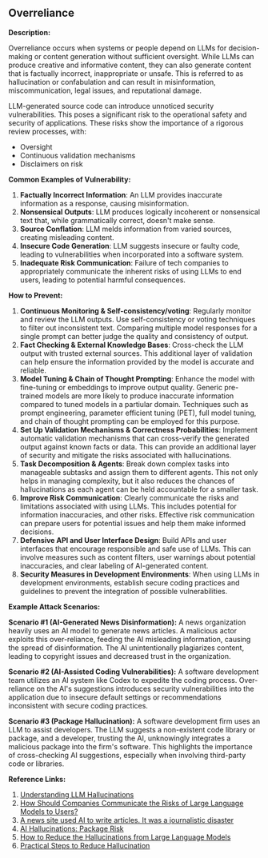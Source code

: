 ## Overreliance

**Description:**

Overreliance occurs when systems or people depend on LLMs for decision-making or content generation without sufficient oversight. While LLMs can produce creative and informative content, they can also generate content that is factually incorrect, inappropriate or unsafe. This is referred to as hallucination or confabulation and can result in misinformation, miscommunication, legal issues, and reputational damage.

LLM-generated source code can introduce unnoticed security vulnerabilities. This poses a significant risk to the operational safety and security of applications. These risks show the importance of a rigorous review processes, with:

- Oversight
- Continuous validation mechanisms
- Disclaimers on risk

**Common Examples of Vulnerability:**

1. **Factually Incorrect Information**: An LLM provides inaccurate information as a response, causing misinformation. 
2. **Nonsensical Outputs**: LLM produces logically incoherent or nonsensical text that, while grammatically correct, doesn't make sense.
3. **Source Conflation**: LLM melds information from varied sources, creating misleading content.
4. **Insecure Code Generation**: LLM suggests insecure or faulty code, leading to vulnerabilities when incorporated into a software system.
5. **Inadequate Risk Communication**: Failure of tech companies to appropriately communicate the inherent risks of using LLMs to end users, leading to potential harmful consequences.

**How to Prevent:**

1. **Continuous Monitoring & Self-consistency/voting**: Regularly monitor and review the LLM outputs. Use self-consistency or voting techniques to filter out inconsistent text. Comparing multiple model responses for a single prompt can better judge the quality and consistency of output.
2. **Fact Checking & External Knowledge Bases**: Cross-check the LLM output with trusted external sources. This additional layer of validation can help ensure the information provided by the model is accurate and reliable.
3. **Model Tuning & Chain of Thought Prompting**: Enhance the model with fine-tuning or embeddings to improve output quality. Generic pre-trained models are more likely to produce inaccurate information compared to tuned models in a partiular domain.  Techniques such as prompt engineering, parameter efficient tuning (PET), full model tuning, and chain of thought prompting can be employed for this purpose.
4. **Set Up Validation Mechanisms & Correctness Probabilities**: Implement automatic validation mechanisms that can cross-verify the generated output against known facts or data. This can provide an additional layer of security and mitigate the risks associated with hallucinations.
5. **Task Decomposition & Agents**: Break down complex tasks into manageable subtasks and assign them to different agents. This not only helps in managing complexity, but it also reduces the chances of hallucinations as each agent can be held accountable for a smaller task.
6. **Improve Risk Communication**: Clearly communicate the risks and limitations associated with using LLMs. This includes potential for information inaccuracies, and other risks. Effective risk communication can prepare users for potential issues and help them make informed decisions.
7. **Defensive API and User Interface Design**: Build APIs and user interfaces that encourage responsible and safe use of LLMs. This can involve measures such as content filters, user warnings about potential inaccuracies, and clear labeling of AI-generated content.
8. **Security Measures in Development Environments**: When using LLMs in development environments, establish secure coding practices and guidelines to prevent the integration of possible vulnerabilities.

**Example Attack Scenarios:**

**Scenario #1 (AI-Generated News Disinformation):** A news organization heavily uses an AI model to generate news articles. A malicious actor exploits this over-reliance, feeding the AI misleading information, causing the spread of disinformation. The AI unintentionally plagiarizes content, leading to copyright issues and decreased trust in the organization.

**Scenario #2 (AI-Assisted Coding Vulnerabilities):** A software development team utilizes an AI system like Codex to expedite the coding process. Over-reliance on the AI's suggestions introduces security vulnerabilities into the application due to insecure default settings or recommendations inconsistent with secure coding practices.

**Scenario #3 (Package Hallucination):** A software development firm uses an LLM to assist developers. The LLM suggests a non-existent code library or package, and a developer, trusting the AI, unknowingly integrates a malicious package into the firm's software. This highlights the importance of cross-checking AI suggestions, especially when involving third-party code or libraries.

**Reference Links:**

1. [Understanding LLM Hallucinations](https://towardsdatascience.com/llm-hallucinations-ec831dcd7786)
2. [How Should Companies Communicate the Risks of Large Language Models to Users?](https://techpolicy.press/how-should-companies-communicate-the-risks-of-large-language-models-to-users/)
3. [A news site used AI to write articles. It was a journalistic disaster](https://www.washingtonpost.com/media/2023/01/17/cnet-ai-articles-journalism-corrections/)
4. [AI Hallucinations: Package Risk](https://vulcan.io/blog/ai-hallucinations-package-risk)
5. [How to Reduce the Hallucinations from Large Language Models](https://thenewstack.io/how-to-reduce-the-hallucinations-from-large-language-models/)
6. [Practical Steps to Reduce Hallucination](https://newsletter.victordibia.com/p/practical-steps-to-reduce-hallucination)